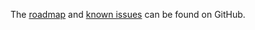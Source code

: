 The
[roadmap](https://github.com/OCA/odoo-addon-extendable/issues?q=is%3Aopen+is%3Aissue+label%3Aenhancement+label%3Aextendable)
and
[known issues](https://github.com/OCA/odoo-addon-extendable/issues?q=is%3Aopen+is%3Aissue+label%3Abug+label%3Aextendable)
can be found on GitHub.

